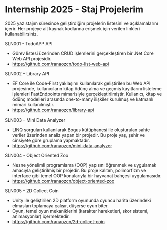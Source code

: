 # Internship 2025 - Staj Projelerim 

2025 yaz stajım süresince geliştirdiğim projelerin listesini ve açıklamalarını içerir. Her projeye ait kaynak kodlarına erişmek için verilen linkleri kullanabilirsiniz.

SLN001 - TodoAPP API 
- Görev listesi üzerinden CRUD işlemlerini gerçekleştiren bir .Net Core Web API projesidir.
- https://github.com/ranaozcn/todo-list-web-api

SLN002 – Library API
- EF Core ile Code-First yaklaşımı kullanılarak geliştirilen bu Web API projesinde, kullanıcıların kitap ödünç alma ve geçmiş kayıtlarını listeleme işlemleri FastEndpoints mimarisiyle gerçekleştirilmiştir. Kullanıcı, kitap ve ödünç modelleri arasında one-to-many ilişkiler kurulmuş ve katmanlı mimari kullanılmıştır.
- https://github.com/ranaozcn/library-api

SLN003 – Mini Data Analyzer
- LINQ sorguları kullanılarak Bogus kütüphanesi ile oluşturulan sahte veriler üzerinden analiz yapan bir projedir. Bu proje yaş, şehir ve cinsiyete göre gruplama yapmaktadır.
- https://github.com/ranaozcn/mini-data-analyzer

SLN004 - Object Oriented Zoo
- Nesne yönelimli programlama (OOP) yapısını öğrenmek ve uygulamak amacıyla geliştirilmiş bir projedir. Bu proje kalıtım, polimorfizm ve interface gibi temel OOP konularıyla bir hayvanat bahçesi uygulamasıdır.
- https://github.com/ranaozcn/object-oriented-zoo

SLN005 – 2D Collect Coin
- Unity ile geliştirilen 2D platform oyununda oyuncu harita üzerindeki elmasları toplamaya çalışır, düşerse oyun biter.
- Oyun, temel oyun mekaniklerini (karakter hareketleri, skor sistemi, animasyonlar) içermektedir.
- https://github.com/ranaozcn/2d-collcet-coin

